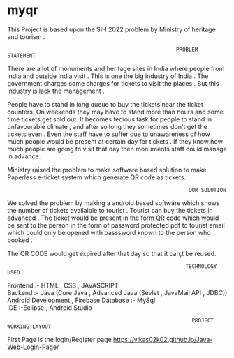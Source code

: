 # myqr
This Project is based upon the SIH 2022 problem by Ministry of heritage and tourism . 

                                                          PROBLEM STATEMENT 

There are a lot of monuments and heritage sites in India where people from india and outside India visit . This is one the big industry of India .
The government charges some charges for tickets to visit the places . But this industry is lack the management . 

People have to stand in long queue  to buy the tickets near the ticket counters. On weekends they may have to stand more than hours and some time tickets get sold out.
It becomes tedious task for  people to stand in unfavourable climate , and after so long they sometimes don't get the tickets even . 
Even the staff have to suffer due to unawareness of how much people would be present at certain day for tickets . If they know how much people are going to visit that day 
then monuments staff could manage in advance. 

Ministry raised the problem to make software based solution to make Paperless e-ticket system which generate  QR code as tickets.




                                                              OUR SOLUTION 
                                                              
We solved the problem by making a android based software which shows the number of tickets availaible to tourist . Tourist can buy the tickets in advanced .
The ticket would be present in the form QR code which would be sent to the person in the form of password protected  pdf to tourist email which could only be opened with 
passsword known to the person who booked .

The   QR  CODE would get expired after that day so that it can,t be reused.



                                                             TECHNOLOGY  USED

Frontend :- HTML , CSS , JAVASCRIPT               
Backend :- Java (Core Java , Advanced Java (Sevlet , JavaMail API , JDBC))    
Android Development , Firebase
Database :- MySql                                      
IDE :-Eclipse , Android Studio


                                                               PROJECT WORKING LAYOUT
First Page is the login/Register page 
https://vikas02k02.github.io/Java-Web-Login-Page/
